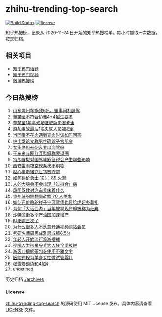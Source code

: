 # zhihu-trending-top-search

[![Build Status](https://github.com/justjavac/zhihu-trending-top-search/workflows/ci/badge.svg?branch=main)](https://github.com/justjavac/zhihu-trending-top-search/actions)
[![license](https://img.shields.io/github/license/justjavac/zhihu-trending-top-search)](https://github.com/justjavac/zhihu-trending-top-search/blob/main/LICENSE)

知乎热搜榜，记录从 2020-11-24 日开始的知乎热搜榜单。每小时抓取一次数据，按天[归档](./archives)。

## 相关项目

- [知乎热门话题](https://github.com/justjavac/zhihu-trending-hot-questions)
- [知乎热门视频](https://github.com/justjavac/zhihu-trending-hot-video)
- [微博热搜榜](https://github.com/justjavac/weibo-trending-hot-search)

## 今日热搜榜

<!-- BEGIN -->
<!-- 最后更新时间 Tue May 06 2025 19:17:41 GMT+0800 (China Standard Time) -->

1. [山东滕州车祸致6死，肇事司机醉驾](https://www.zhihu.com/search?q=%E5%B1%B1%E4%B8%9C%E6%BB%95%E5%B7%9E%E8%BD%A6%E7%A5%B8%E8%87%B46%E6%AD%BB%EF%BC%8C%E8%82%87%E4%BA%8B%E5%8F%B8%E6%9C%BA%E9%86%89%E9%A9%BE)
1. [董袭莹不符合协和4+4招生要求](https://www.zhihu.com/search?q=%E8%91%A3%E8%A2%AD%E8%8E%B9%E4%B8%8D%E7%AC%A6%E5%90%88%E5%8D%8F%E5%92%8C4%2B4%E6%8B%9B%E7%94%9F%E8%A6%81%E6%B1%82)
1. [董某莹1年拿规培证威胁患者安全](https://www.zhihu.com/search?q=%E8%91%A3%E6%9F%90%E8%8E%B91%E5%B9%B4%E6%8B%BF%E8%A7%84%E5%9F%B9%E8%AF%81%E5%A8%81%E8%83%81%E6%82%A3%E8%80%85%E5%AE%89%E5%85%A8)
1. [游船事故最后1名失联人员被找到](https://www.zhihu.com/search?q=%E6%B8%B8%E8%88%B9%E4%BA%8B%E6%95%85%E6%9C%80%E5%90%8E1%E5%90%8D%E5%A4%B1%E8%81%94%E4%BA%BA%E5%91%98%E8%A2%AB%E6%89%BE%E5%88%B0)
1. [当同事不在岗遇到查岗时该如何回答](https://www.zhihu.com/search?q=%E5%BD%93%E5%90%8C%E4%BA%8B%E4%B8%8D%E5%9C%A8%E5%B2%97%E9%81%87%E5%88%B0%E6%9F%A5%E5%B2%97%E6%97%B6%E8%AF%A5%E5%A6%82%E4%BD%95%E5%9B%9E%E7%AD%94)
1. [护士发论文称男性确诊子宫肌瘤](https://www.zhihu.com/search?q=%E6%8A%A4%E5%A3%AB%E5%8F%91%E8%AE%BA%E6%96%87%E7%A7%B0%E7%94%B7%E6%80%A7%E7%A1%AE%E8%AF%8A%E5%AD%90%E5%AE%AB%E8%82%8C%E7%98%A4)
1. [女生晒照被网友看出血管瘤](https://www.zhihu.com/search?q=%E5%A5%B3%E7%94%9F%E6%99%92%E7%85%A7%E8%A2%AB%E7%BD%91%E5%8F%8B%E7%9C%8B%E5%87%BA%E8%A1%80%E7%AE%A1%E7%98%A4)
1. [于东来与网红互怼怒称要退圈](https://www.zhihu.com/search?q=%E4%BA%8E%E4%B8%9C%E6%9D%A5%E4%B8%8E%E7%BD%91%E7%BA%A2%E4%BA%92%E6%80%BC%E6%80%92%E7%A7%B0%E8%A6%81%E9%80%80%E5%9C%88)
1. [特朗普拟对国外电影征税会产生哪些影响](https://www.zhihu.com/search?q=%E7%89%B9%E6%9C%97%E6%99%AE%E6%8B%9F%E5%AF%B9%E5%9B%BD%E5%A4%96%E7%94%B5%E5%BD%B1%E5%BE%81%E7%A8%8E%E4%BC%9A%E4%BA%A7%E7%94%9F%E5%93%AA%E4%BA%9B%E5%BD%B1%E5%93%8D)
1. [西安雷雨夜空现条状不明物](https://www.zhihu.com/search?q=%E8%A5%BF%E5%AE%89%E9%9B%B7%E9%9B%A8%E5%A4%9C%E7%A9%BA%E7%8E%B0%E6%9D%A1%E7%8A%B6%E4%B8%8D%E6%98%8E%E7%89%A9)
1. [赵心童斯诺克世锦赛夺冠](https://www.zhihu.com/search?q=%E8%B5%B5%E5%BF%83%E7%AB%A5%E6%96%AF%E8%AF%BA%E5%85%8B%E4%B8%96%E9%94%A6%E8%B5%9B%E5%A4%BA%E5%86%A0)
1. [如何评价勇士 103：89 火箭](https://www.zhihu.com/search?q=%E5%A6%82%E4%BD%95%E8%AF%84%E4%BB%B7%E5%8B%87%E5%A3%AB%20103%EF%BC%9A89%20%E7%81%AB%E7%AE%AD)
1. [人的大脑会不会出现「过拟合」病](https://www.zhihu.com/search?q=%E4%BA%BA%E7%9A%84%E5%A4%A7%E8%84%91%E4%BC%9A%E4%B8%8D%E4%BC%9A%E5%87%BA%E7%8E%B0%E3%80%8C%E8%BF%87%E6%8B%9F%E5%90%88%E3%80%8D%E7%97%85)
1. [风阻系数对汽车意味着什么](https://www.zhihu.com/search?q=%E9%A3%8E%E9%98%BB%E7%B3%BB%E6%95%B0%E5%AF%B9%E6%B1%BD%E8%BD%A6%E6%84%8F%E5%91%B3%E7%9D%80%E4%BB%80%E4%B9%88)
1. [贵州游船侧翻事故致 70 人落水](https://www.zhihu.com/search?q=%E8%B4%B5%E5%B7%9E%E6%B8%B8%E8%88%B9%E4%BE%A7%E7%BF%BB%E4%BA%8B%E6%95%85%E8%87%B4%2070%20%E4%BA%BA%E8%90%BD%E6%B0%B4)
1. [如何评价骆驼祥子宁可背债也要给虎妞办葬礼](https://www.zhihu.com/search?q=%E5%A6%82%E4%BD%95%E8%AF%84%E4%BB%B7%E9%AA%86%E9%A9%BC%E7%A5%A5%E5%AD%90%E5%AE%81%E5%8F%AF%E8%83%8C%E5%80%BA%E4%B9%9F%E8%A6%81%E7%BB%99%E8%99%8E%E5%A6%9E%E5%8A%9E%E8%91%AC%E7%A4%BC)
1. [为何「大话西游」当年被骂现在却被称为经典](https://www.zhihu.com/search?q=%E4%B8%BA%E4%BD%95%E3%80%8C%E5%A4%A7%E8%AF%9D%E8%A5%BF%E6%B8%B8%E3%80%8D%E5%BD%93%E5%B9%B4%E8%A2%AB%E9%AA%82%E7%8E%B0%E5%9C%A8%E5%8D%B4%E8%A2%AB%E7%A7%B0%E4%B8%BA%E7%BB%8F%E5%85%B8)
1. [沙特领衔多个产油国加速增产](https://www.zhihu.com/search?q=%E6%B2%99%E7%89%B9%E9%A2%86%E8%A1%94%E5%A4%9A%E4%B8%AA%E4%BA%A7%E6%B2%B9%E5%9B%BD%E5%8A%A0%E9%80%9F%E5%A2%9E%E4%BA%A7)
1. [IU陪跑三次了](https://www.zhihu.com/search?q=IU%E9%99%AA%E8%B7%91%E4%B8%89%E6%AC%A1%E4%BA%86)
1. [为什么很多人不愿意开通视频网站会员](https://www.zhihu.com/search?q=%E4%B8%BA%E4%BB%80%E4%B9%88%E5%BE%88%E5%A4%9A%E4%BA%BA%E4%B8%8D%E6%84%BF%E6%84%8F%E5%BC%80%E9%80%9A%E8%A7%86%E9%A2%91%E7%BD%91%E7%AB%99%E4%BC%9A%E5%91%98)
1. [考研名师周思成雅思成绩8.5分](https://www.zhihu.com/search?q=%E8%80%83%E7%A0%94%E5%90%8D%E5%B8%88%E5%91%A8%E6%80%9D%E6%88%90%E9%9B%85%E6%80%9D%E6%88%90%E7%BB%A98.5%E5%88%86)
1. [年轻人开始流行旅游摆摊](https://www.zhihu.com/search?q=%E5%B9%B4%E8%BD%BB%E4%BA%BA%E5%BC%80%E5%A7%8B%E6%B5%81%E8%A1%8C%E6%97%85%E6%B8%B8%E6%91%86%E6%91%8A)
1. [视障人士携带导盲犬入住全季被拒](https://www.zhihu.com/search?q=%E8%A7%86%E9%9A%9C%E4%BA%BA%E5%A3%AB%E6%90%BA%E5%B8%A6%E5%AF%BC%E7%9B%B2%E7%8A%AC%E5%85%A5%E4%BD%8F%E5%85%A8%E5%AD%A3%E8%A2%AB%E6%8B%92)
1. [游客吐槽奶茶包装使用不雅文字](https://www.zhihu.com/search?q=%E6%B8%B8%E5%AE%A2%E5%90%90%E6%A7%BD%E5%A5%B6%E8%8C%B6%E5%8C%85%E8%A3%85%E4%BD%BF%E7%94%A8%E4%B8%8D%E9%9B%85%E6%96%87%E5%AD%97)
1. [医院违规为单身女性做试管婴儿](https://www.zhihu.com/search?q=%E5%8C%BB%E9%99%A2%E8%BF%9D%E8%A7%84%E4%B8%BA%E5%8D%95%E8%BA%AB%E5%A5%B3%E6%80%A7%E5%81%9A%E8%AF%95%E7%AE%A1%E5%A9%B4%E5%84%BF)
1. [张雪峰谈协和4加4](https://www.zhihu.com/search?q=%E5%BC%A0%E9%9B%AA%E5%B3%B0%E8%B0%88%E5%8D%8F%E5%92%8C4%E5%8A%A04)
1. [undefined](https://www.zhihu.com/search?q=undefined)

<!-- END -->

历史归档 [./archives](./archives)

### License

[zhihu-trending-top-search](https://github.com/justjavac/zhihu-trending-top-search) 的源码使用 MIT License
发布。具体内容请查看 [LICENSE](./LICENSE) 文件。
